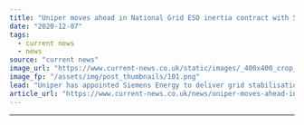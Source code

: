 ```yaml
---
title: "Uniper moves ahead in National Grid ESO inertia contract with Siemens deal"
date: "2020-12-07"
tags: 
  - current news
  - news
source: "current news"
image_url: "https://www.current-news.co.uk/static/images/_400x400_crop_center-center/Synchronous-condenser-graphic-image-Uniper.png"
image_fp: "/assets/img/post_thumbnails/101.png"
lead: "​Uniper has appointed Siemens Energy to deliver grid stabilisation as part of its inertia contract with National Grid ESO."
article_url: "https://www.current-news.co.uk/news/uniper-moves-ahead-in-national-grid-eso-inertia-contract-with-siemens-deal?utm_source=rss-feeds&utm_medium=rss&utm_campaign=rss"
---
```


---
